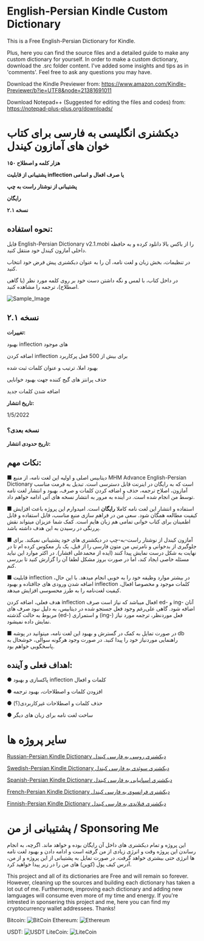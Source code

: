 # English-Persian Kindle Custom Dictionary
 This is a Free English-Persian Dictionary for Kindle.
 
 Plus, here you can find the source files and a detailed guide to make any custom dictionary for yourself.
 In order to make a custom dictionary, download the .src folder content. I've added some insights and tips as in 'comments'. Feel free to ask any questions you may have.
 
Download the Kindle Previewer from: https://www.amazon.com/Kindle-Previewer/b?ie=UTF8&node=21381691011

Download Notepad++ (Suggested for editing the files and codes) from: https://notepad-plus-plus.org/downloads/
 

# دیکشنری انگلیسی به فارسی برای کتاب خوان های آمازون کیندل

**۱۵۰ هزار کلمه و اصطلاح**

**پشتیبانی از قابلیت inflection یا صرف افعال و اسامی**

**پشتیبانی از نوشتار راست به چپ**

**رایگان**
 
**نسخه ۲.۱**

## نحوه استفاده:
فایل English-Persian Dictionary v2.1.mobi را از باکس بالا دانلود کرده و به حافظه داخلی آمازون کیندل خود منتقل کنید.

در تنظیمات، بخش زبان و لغت نامه، آن را به عنوان دیکشنری پیش فرض خود انتخاب کنید.

در داخل کتاب، با لمس و نگه داشتن دست خود بر روی کلمه مورد نظر (یا گاهی اصطلاح)، ترجمه را مشاهده کنید.
 
![Sample_Image](https://raw.githubusercontent.com/hossein1376/English-Persian-Kindle-Custom-Dictionary/b7f68983676af13b36b9990583ca0ec468260811/sample.jpg)
 
## نسخه ۲.۱
**تغییرات:**

بهبود inflection های موجود

اضافه کردن inflection برای بیش از 500 فعل پرکاربرد

بهبود املا، ترتیب و عنوان کلمات ثبت شده

حذف پرانتز های گیج کننده جهت بهبود خوانایی

اضافه شدن کلمات جدید

**تاریخ انتشار:**

1/5/2022

### نسخه بعدی؟

**تاریخ حدودی انتشار:**

## نکات مهم:
■ دیتابیس اصلی و اولیه این لغت نامه، از منبع MHM Advance English-Persian Dictionary است که به رایگان در اینرنت قابل دسترسی است.
تبدیل به فرمت مناسب آمازون، اصلاح ترجمه، حذف و اضافه کردن کلمات و صرف، بهبود و انتشار لغت نامه توسط من انجام شده است. در آینده به مرور به انتشار نسخه های آتی ادامه خواهم داد.

■ استفاده و انتشار این لغت نامه کاملا **رایگان** است. امیدوارم این پروژه باعث افزایش کیفیت مطالعه همگان شود. 
سعی من در فراهم سازی منبع مناسب، قابل استفاده و قابل اطمینان برای کتاب خوانی تمامی هم زبان هایم است. کمک شما عزیزان میتواند نقش پررنگی در رسیدن به این هدف داشته باشد.

■ آمازون کیندل از نوشتار راست-به-چپ در دیکشنری های خود پشتیبانی نمیکند. برای جلوگیری از بدخوانی و نامرتبی من متون فارسی را از قبل، یک بار معکوس کرده ام تا در نهایت به شکل درست نمایش پیدا کنند (ایده از محمد‌علی افشار).
در اکثر موارد این نباید مسئله خاصی ایجاد کند، اما در صورت بروز مشکل لطفا آن را گزارش کنید تا بررسی کنم.

■ قابلیت inflection در بیشتر موارد وظیفه خود را به خوبی انجام میدهد. با این حال، اضافه شدن ورودی های جاافتاده و بهبود inflection کلمات موجود و مخصوصا افعال، کیفیت لغت‌نامه را به طرز محسوسی افزایش میدهد.

هدف فعلی، اضافه کردن inflection افعال میباشد که نیاز است صرف ed- و ing- آنان اضافه شود.
گاهی علی‌رغم وجود فعل جستجو شده در دیتابیس، به دلیل نبود صرف های مربوط به حالت گذشته (ed-) و استمراری (ing-) فعل موردنظر، ترجمه مورد نیاز نمایش داده نمیشود.


■ در صورت تمایل به کمک در گسترش و بهبود این لغت نامه، میتوانید در پوشه db راهنمایی موردنیاز خود را پیدا کنید.
در صورت وجود هرگونه سوالی، خوشحال به پاسخگویی خواهم بود.

## اهداف فعلی و آینده:

●  پاکسازی و بهبود inflection کلمات و افعال

● افزودن کلمات و اصطلاحات، بهبود ترجمه

● حذف کلمات و اصطلاحات غیرکاربردی(؟)

● ساخت لغت نامه برای زبان های دیگر

# سایر پروژه ها
[Russian-Persian Kindle Dictionary دیکشنری روسی به فارسی کیندل](https://github.com/hossein1376/Russian-Persian-Kindle-Dictionary)

[Swedish-Persian Kindle Dictionary دیکشنری سوئدی به فارسی کیندل](https://github.com/hossein1376/Swedish-Persian-Kindle-Dictionary)

[Spanish-Persian Kindle Dictionary دیکشنری اسپانیایی به فارسی کیندل](https://github.com/hossein1376/Spanish-Persian-Kindle-Dictionary)

[French-Persian Kindle Dictionary دیکشنری فرانسوی به فارسی کیندل](https://github.com/hossein1376/French-Persian-Kindle-Dictionary)

[Finnish-Persian Kindle Dictionary دیکشنری فنلاندی به فارسی کیندل](https://github.com/hossein1376/Finnish-Persian-Kindle-Dictionary)

#  پشتیبانی از من / Sponsoring Me
این پروژه و تمام دیکشنری های داخل آن رایگان بوده و خواهد ماند. اگرچه، به انجام رساندن این پروژه وقت و انرژی زیادی از من گرفته است و ادامه دادن و بهبود لغت نامه ها انرژی حتی بیشتری خواهد گرفت. در صورت تمایل به پشتیبانی از این پروژه و از من، آدرس کیف پول (کوین) های من را در زیر پیدا خواهید کرد.

This project and all of its dictionaries are Free and will remain so forever. However, cleaning up the sources and building each dictionary has taken a lot out of me. Furthermore, improving each dictionary and adding new lamguages will consume even more of my time and energy. If you're intrested in sponsering this project and me, here you can find my cryptocurrency wallet addressees. Thanks!

Bitcoin: ![BitCoin](https://raw.githubusercontent.com/hossein1376/English-Persian-Kindle-Custom-Dictionary/main/.github/wa_bitcoin.png)
Ethereum: ![Ethereum](https://raw.githubusercontent.com/hossein1376/English-Persian-Kindle-Custom-Dictionary/main/.github/wa_ethereum.png)

USDT: ![USDT](https://raw.githubusercontent.com/hossein1376/English-Persian-Kindle-Custom-Dictionary/main/.github/wa_usdt.png)
LiteCoin: ![LiteCoin](https://raw.githubusercontent.com/hossein1376/English-Persian-Kindle-Custom-Dictionary/main/.github/wa_usdt.png)
